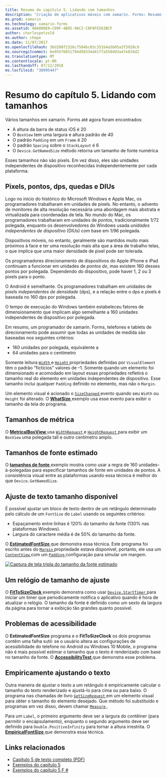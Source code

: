 ```yaml
---
title: Resumo do capítulo 5. Lidando com tamanhos
description: 'Criação de aplicativos móveis com xamarin. Forms: Resumo do capítulo 5. Lidando com tamanhos'
ms.prod: xamarin
ms.technology: xamarin-forms
ms.assetid: 486800E9-C09F-4B95-9AC2-C0F8FE563BCF
author: charlespetzold
ms.author: chape
ms.date: 11/07/2017
ms.openlocfilehash: 36d208f2326c7584bc03c351b4a5b05a3f3928c9
ms.sourcegitcommit: 6e955f6851794d58334d41f7a550d93a47e834d2
ms.translationtype: MT
ms.contentlocale: pt-BR
ms.lasthandoff: 07/12/2018
ms.locfileid: "38995447"
---
```

# <a name="summary-of-chapter-5-dealing-with-sizes"></a>Resumo do capítulo 5. Lidando com tamanhos

Vários tamanhos em xamarin. Forms até agora foram encontrados:

- A altura da barra de status iOS é 20
- O `BoxView` tem uma largura e altura padrão de 40
- O padrão `Padding` em um `Frame` é 20
- O padrão `Spacing` sobre o `StackLayout` é 6
- O `Device.GetNamedSize` método retorna um tamanho de fonte numérica

Esses tamanhos não são pixels. Em vez disso, eles são unidades independentes de dispositivo reconhecidas independentemente por cada plataforma.

## <a name="pixels-points-dps-dips-and-dius"></a>Pixels, pontos, dps, quedas e DIUs

Logo no início do histórico do Microsoft Windows e Apple Mac, os programadores trabalharam em unidades de pixels. No entanto, o advento de monitores de alta resolução necessária uma abordagem mais abstrata e virtualizada para coordenadas de tela. No mundo do Mac, os programadores trabalharam em unidades de *pontos*, tradicionalmente 1/72 polegada, enquanto os desenvolvedores do Windows usada *unidades independentes de dispositivo* (DIUs) com base em 1/96 polegada.

Dispositivos móveis, no entanto, geralmente são mantidos muito mais próximos à face e ter uma resolução mais alta que a área de trabalho telas, o que implica que uma maior densidade de pixel pode ser tolerada.

Os programadores direcionamento de dispositivos do Apple iPhone e iPad continuam a funcionar em unidades de *pontos de*, mas existem 160 desses pontos por polegada. Dependendo do dispositivo, pode haver 1, 2 ou 3 pixels para o ponto.

O Android é semelhante. Os programadores trabalham em unidades de *pixels independentes de densidade* (dps), e a relação entre o dps e pixels é baseada no 160 dps por polegada.

O tempo de execução do Windows também estabeleceu fatores de dimensionamento que implicam algo semelhante a 160 unidades independentes de dispositivo por polegada.

Em resumo, um programador de xamarin. Forms, telefones e tablets de direcionamento pode assumir que todas as unidades de medida são baseadas nos seguintes critérios:

- 160 unidades por polegada, equivalente a
- 64 unidades para o centímetro

Somente leitura [ `Width` ](xref:Xamarin.Forms.VisualElement.Width) e [ `Height` ](xref:Xamarin.Forms.VisualElement.Height) propriedades definidas por `VisualElement` têm o padrão "fictícios" valores de &ndash;1. Somente quando um elemento foi dimensionado e acomodado em layout essas propriedades refletirá o tamanho real do elemento em unidades independentes de dispositivo. Esse tamanho inclui qualquer `Padding` definido no elemento, mas não o `Margin`.

Um elemento visual é acionado o [ `SizeChanged` ](xref:Xamarin.Forms.VisualElement.SizeChanged) evento quando seu `Width` ou `Height` foi alterado. O [ **WhatSize** ](https://github.com/xamarin/xamarin-forms-book-samples/tree/master/Chapter05/WhatSize) exemplo usa esse evento para exibir o tamanho da tela do programa.

## <a name="metrical-sizes"></a>Tamanhos de métrica

O [ **MetricalBoxView** ](https://github.com/xamarin/xamarin-forms-book-samples/tree/master/Chapter05/MetricalBoxView) usa [ `WidthRequest` ](xref:Xamarin.Forms.VisualElement.WidthRequest) e [ `HeightRequest` ](xref:Xamarin.Forms.VisualElement.HeightRequest) para exibir um `BoxView` uma polegada tall e outro centímetro amplo.

## <a name="estimated-font-sizes"></a>Tamanhos de fonte estimado

O [ **tamanhos de fonte** ](https://github.com/xamarin/xamarin-forms-book-samples/tree/master/Chapter05/FontSizes) exemplo mostra como usar a regra de 160 unidades-à-polegadas para especificar tamanhos de fonte em unidades de pontos. A consistência visual entre as plataformas usando essa técnica é melhor do que `Device.GetNamedSize`.

## <a name="fitting-text-to-available-size"></a>Ajuste de texto tamanho disponível

É possível ajustar um bloco de texto dentro de um retângulo determinado pelo cálculo de um `FontSize` do `Label` usando os seguintes critérios:

- Espaçamento entre linhas é 120% do tamanho da fonte (130% nas plataformas Windows).
- Largura do caractere média é de 50% do tamanho da fonte.

O [ **EstimatedFontSize** ](https://github.com/xamarin/xamarin-forms-book-samples/tree/master/Chapter05/EstimatedFontSize) que demonstra essa técnica. Este programa foi escrito antes do [ `Margin` ](xref:Xamarin.Forms.View.Margin) propriedade estava disponível, portanto, ele usa um [ `ContentView` ](xref:Xamarin.Forms.ContentView) com um [ `Padding` ](xref:Xamarin.Forms.Layout.Padding) configuração para simular um margem.

[![Captura de tela tripla do tamanho da fonte estimado](images/ch05fg07-small.png "texto ajustar ao tamanho disponível")](images/ch05fg07-large.png#lightbox "texto ajustar ao tamanho disponível")

## <a name="a-fit-to-size-clock"></a>Um relógio de tamanho de ajuste

O [ **FitToSizeClock** ](https://github.com/xamarin/xamarin-forms-book-samples/tree/master/Chapter05/FitToSizeClock) exemplo demonstra como usar [ `Device.StartTimer` ](xref:Xamarin.Forms.Device.StartTimer(System.TimeSpan,System.Func{System.Boolean})) para iniciar um timer que periodicamente notifica o aplicativo quando é hora de atualizar o relógio. O tamanho da fonte é definido como um sexto da largura da página para tornar a exibição tão grandes quanto possível.

## <a name="accessibility-issues"></a>Problemas de acessibilidade

O **EstimatedFontSize** programa e o **FitToSizeClock** os dois programas contêm uma falha sutil: se o usuário altera as configurações de acessibilidade do telefone no Android ou Windows 10 Mobile, o programa não é mais possível estimar o tamanho que o texto é renderizado com base no tamanho da fonte. O [ **AccessibilityTest** ](https://github.com/xamarin/xamarin-forms-book-samples/tree/master/Chapter05/AccessibilityTest) que demonstra esse problema.

## <a name="empirically-fitting-text"></a>Empiricamente ajustando o texto

Outra maneira de ajustar o texto a um retângulo é empiricamente calcular o tamanho do texto renderizado e ajustá-lo para cima ou para baixo. O programa nas chamadas de livro [ `GetSizeRequest` ](xref:Xamarin.Forms.VisualElement.GetSizeRequest(System.Double,System.Double)) em um elemento visual para obter o tamanho do elemento desejado. Que método foi substituído e programas em vez disso, devem chamar [ `Measure` ](xref:Xamarin.Forms.VisualElement.Measure(System.Double,System.Double,Xamarin.Forms.MeasureFlags)).

Para um `Label`, o primeiro argumento deve ser a largura do contêiner (para permitir o encapsulamento), enquanto o segundo argumento deve ser definido para `Double.PositiveInfinity` para tornar a altura irrestrita. O [ **EmpiricalFontSize** ](https://github.com/xamarin/xamarin-forms-book-samples/tree/master/Chapter05/EmpiricalFontSize) que demonstra essa técnica.



## <a name="related-links"></a>Links relacionados

- [Capítulo 5 de texto completo (PDF)](https://download.xamarin.com/developer/xamarin-forms-book/XamarinFormsBook-Ch05-Apr2016.pdf)
- [Exemplos do capítulo 5](https://github.com/xamarin/xamarin-forms-book-samples/tree/master/Chapter05)
- [Exemplos do capítulo 5 F #](https://github.com/xamarin/xamarin-forms-book-samples/tree/master/Chapter05/FS)
